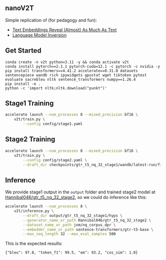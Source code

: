## nanoV2T
Simple replication of (for pedagogy and fun):
- [Text Embeddings Reveal (Almost) As Much As Text](https://arxiv.org/abs/2310.06816)
- [Language Model Inversion](https://arxiv.org/abs/2311.13647)

## Get Started
```
conda create -n v2t python=3.11 -y && conda activate v2t
conda install pytorch==2.1.1 pytorch-cuda=12.1 -c pytorch -c nvidia -y
pip install transformers==4.41.2 accelerate==0.31.0 datasets sentencepiece wandb rich ipywidgets gpustat wget tiktoken pytest evaluate sacrebleu nltk sentence_transformers numpy==1.26.4
pip install -e .
python -c 'import nltk;nltk.download("punkt")'
```

## Stage1 Training
```bash
accelerate launch --num_processes 8 --mixed_precision bf16 \
    v2t/train.py \
        --config config/stage1.yaml
```

## Stage2 Training
```bash
accelerate launch --num_processes 8 --mixed_precision bf16 \
    v2t/train.py \
        --config config/stage2.yaml \
        --draft_dir checkpoints/gtr_t5_nq_32_stage1/wandb/latest-run/files/hyps
```
## Inference
We provide stage1 output in the `output` folder and trained stage2 model at [Hannibal046/gtr_t5_nq_32_stage2](https://huggingface.co/Hannibal046/gtr_t5_nq_32_stage2), so we could do inference like this:
```bash
accelerate launch --num_processes 8 \
    v2t/inference.py \
        --draft_dir output/gtr_t5_nq_32_stage1/hyps \
        --generator_name_or_path Hannibal046/gtr_t5_nq_32_stage2 \
        --dataset_name_or_path jxm/nq_corpus_dpr \
        --embedder_name_or_path sentence-transformers/gtr-t5-base \
        --max_seq_length 32 --max_eval_samples 500
```

This is the expected results:
```
{"bleu": 97.8, "token_f1": 99.5, "em": 93.2, "cos_sim": 1.0}
```
